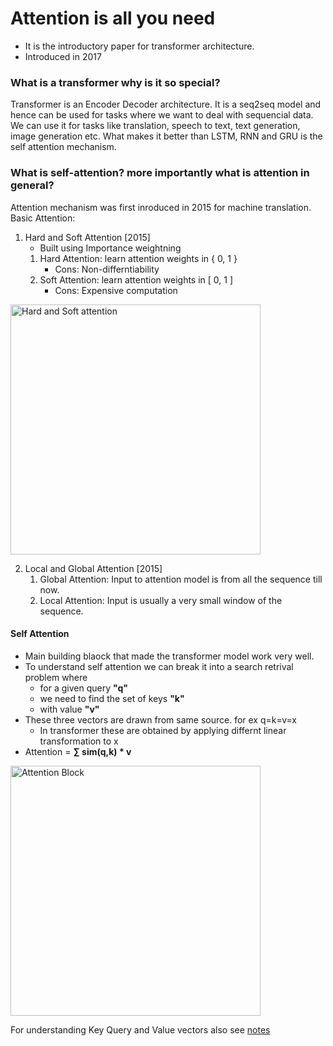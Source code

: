 # Attention is all you need

- It is the introductory paper for transformer architecture.
- Introduced in 2017

### What is a transformer why is it so special?
Transformer is an Encoder Decoder architecture. It is a seq2seq model and hence can be used for tasks where we want to deal with sequencial data. We can use it for tasks like translation, speech to text, text generation, image generation etc. What makes it better than LSTM, RNN and GRU is the self attention mechanism.

### What is self-attention? more importantly what is attention in general?
Attention mechanism was first inroduced in 2015 for machine translation. 
Basic Attention:
1. Hard and Soft Attention [2015]
    - Built using Importance weightning
    1. Hard Attention: learn attention weights in { 0, 1 }
        - Cons: Non-differntiability
    2. Soft Attention: learn attention weights in [ 0, 1 ]
        - Cons: Expensive computation

<img src="https://glassboxmedicine.files.wordpress.com/2019/08/soft-vs-hard-attention.png?w%25253D616" alt="Hard and Soft attention" width="400"/>


2. Local and Global Attention [2015]
    1. Global Attention: Input to attention model is from all the sequence till now.
    2. Local Attention: Input is usually a very small window of the sequence.

#### Self Attention
- Main building blaock that made the transformer model work very well. 
- To understand self attention we can break it into a search retrival problem where
    - for a given query <b>"q"</b> 
    - we need to find the set of keys <b>"k"</b>
    - with value <b>"v"</b>
- These three vectors are drawn from same source. for ex q=k=v=x
    -   In transformer these are obtained by applying differnt linear transformation to x
- Attention = <b> ∑ sim(q,k) * v </b>

<img src="https://production-media.paperswithcode.com/method_collections/SCALDE.png" alt="Attention Block" width="400"/>

For understanding Key Query and Value vectors also see [notes](/notes/kqv_notes.pdf)